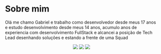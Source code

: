 # Sobre mim
Olá me chamo Gabriel e trabalho como desenvolvedor desde meus 17 anos e estudo desenvolvimento desde meus 14 anos, acumulo anos de experiencia com desenvolvimento FullStack e alcancei a posição de Tech Lead desenhando soluções e estando a frente de uma Squad

<p align="center">
  <a href="https://louren72.github.io/gabriel-lourencao.github.io/"><img src="https://img.shields.io/badge/-Github.io-24292e?logo=Github&logoColor=white&link=https://louren72.github.io/gabriel-lourencao.github.io/"></a>
  <a href="https://www.linkedin.com/in/gabriel-louren%C3%A7%C3%A3o/"><img src="https://img.shields.io/badge/-LinkedIn-0073b0?logo=Linkedin&logoColor=white&link=https://https://www.linkedin.com/in/gabriel-louren%C3%A7%C3%A3o/"></a>
  <a href="https://www.instagram.com/g.lourencao/"><img src="https://img.shields.io/badge/-Instagram-ed4956?labelColor=ed4956&logo=instagram&logoColor=white&link=https://www.instagram.com/g.lourencao/"></a>
<p>
